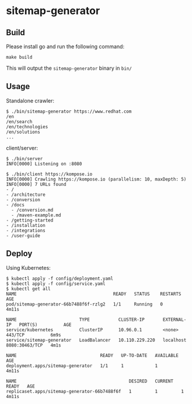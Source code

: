 # sitemap-generator

## Build

Please install go and run the following command:

```
make build
```

This will output the `sitemap-generator` binary in `bin/`

## Usage

Standalone crawler:

```
$ ./bin/sitemap-generator https://www.redhat.com
/en
/en/search
/en/technologies
/en/solutions
...
```

client/server:

```
$ ./bin/server
INFO[0000] Listening on :8080
```

```
$ ./bin/client https://kompose.io
INFO[0000] Crawling https://kompose.io (parallelism: 10, maxDepth: 5)
INFO[0000] 7 URLs found
- /
- /architecture
- /conversion
- /docs
  - /conversion.md
  - /maven-example.md
- /getting-started
- /installation
- /integrations
- /user-guide
```

## Deploy

Using Kubernetes:

```
$ kubectl apply -f config/deployment.yaml
$ kubectl apply -f config/service.yaml
$ kubectl get all
NAME                                     READY   STATUS    RESTARTS   AGE
pod/sitemap-generator-66b7488f6f-rzlg2   1/1     Running   0          4m11s

NAME                        TYPE           CLUSTER-IP       EXTERNAL-IP   PORT(S)          AGE
service/kubernetes          ClusterIP      10.96.0.1        <none>        443/TCP          6m9s
service/sitemap-generator   LoadBalancer   10.110.229.220   localhost     8080:30463/TCP   4m1s

NAME                                READY   UP-TO-DATE   AVAILABLE   AGE
deployment.apps/sitemap-generator   1/1     1            1           4m11s

NAME                                           DESIRED   CURRENT   READY   AGE
replicaset.apps/sitemap-generator-66b7488f6f   1         1         1       4m11s
```
